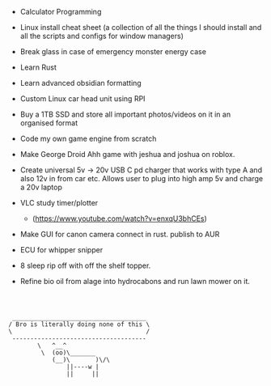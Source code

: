 - Calculator Programming

- Linux install cheat sheet (a collection of all the things I should install and all the scripts and configs for window managers)

- Break glass in case of emergency monster energy case

- Learn Rust

- Learn advanced obsidian formatting

- Custom Linux car head unit using RPI

- Buy a 1TB SSD and store all important photos/videos on it in an organised format

- Code my own game engine from scratch

- Make George Droid Ahh game with jeshua and joshua on roblox. 

- Create universal 5v $\rightarrow$ 20v USB C pd charger that works with type A and also 12v in from car etc. Allows user to plug into high amp 5v and charge a 20v laptop

- VLC study timer/plotter 
	- (https://www.youtube.com/watch?v=enxqU3bhCEs)


- Make GUI for canon camera connect in rust. publish to AUR

- ECU for whipper snipper

-  8 sleep rip off with off the shelf topper.

- Refine bio oil from alage into hydrocabons and run lawn mower on it. 


````



 _____________________________________
/ Bro is literally doing none of this \
\                                     /
 -------------------------------------
        \   ^__^
         \  (oo)\_______
            (__)\       )\/\
                ||----w |
                ||     ||

````


